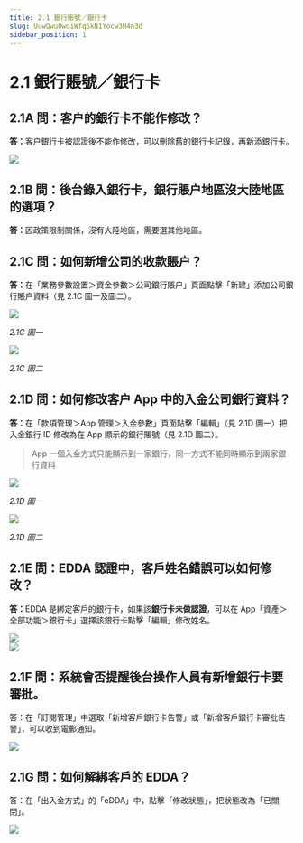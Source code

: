 ```yaml
---
title: 2.1 銀行賬號／銀行卡
slug: UuwQwu0wdiWfqSkN1Yocw3H4n3d
sidebar_position: 1
---
```



# 2.1 銀行賬號／銀行卡

## 2.1A 問：客户的銀行卡不能作修改？

<b>答：</b>客户銀行卡被認證後不能作修改，可以刪除舊的銀行卡記錄，再新添銀行卡。

<img src="/assets/C43Kbc3P6oEy34xUrhEcorxwnXe.png" src-width="2498" src-height="1060" align="center"/>

## 2.1B 問：後台錄入銀行卡，銀行賬户地區沒大陸地區的選項？

<b>答：</b>因政策限制關係，沒有大陸地區，需要選其他地區。

## 2.1C 問：如何新增公司的收款賬户？

<b>答：</b>在「業務參數設置＞資金參數＞公司銀行賬户」頁面點擊「新建」添加公司銀行賬户資料（見 2.1C 圖一及圖二）。

<img src="/assets/GHjHbWfbRompGoxi1VNc9NpEnGe.png" src-width="2392" src-height="1370" align="center"/>

<em>2.1C 圖一</em>

<img src="/assets/VfvRbt4FBonc9hxdR4XcuAfknAc.png" src-width="2086" src-height="1608" align="center"/>

<em>2.1C 圖二</em>


## 2.1D 問：如何修改客户 App 中的入金公司銀行資料？

<b>答：</b>在「款項管理＞App 管理＞入金參數」頁面點擊「編輯」（見 2.1D 圖一）把入金銀行 ID 修改為在 App 顯示的銀行賬號（見 2.1D 圖二）。

> App 一個入金方式只能顯示到一家銀行，同一方式不能同時顯示到兩家銀行資料

<img src="/assets/Vc2QbPGc7oknlaxnRYgcacyVnkb.png" src-width="2510" src-height="884" align="center"/>

<em>2.1D 圖一</em>

<img src="/assets/ODMMbjxDOo4bgXxkT1uc7tCfnkf.png" src-width="1914" src-height="1384" align="center"/>

<em>2.1D 圖二</em>

## 2.1E 問：EDDA 認證中，客戶姓名錯誤可以如何修改？

<b>答：</b>EDDA 是綁定客戶的銀行卡，如果該<b>銀行卡未做認證</b>，可以在 App「資產＞全部功能＞銀行卡」選擇該銀行卡點擊「編輯」修改姓名。

<div class="flex gap-3 columns-2" column-size="2">
<div class="w-[50%]" width-ratio="50">
<img src="/assets/IVE0bXapMoQk5RxRxQ4cSD2Wnkh.png" src-width="722" src-height="1486" align="center"/>
</div>
<div class="w-[49%]" width-ratio="49">
<img src="/assets/CF1sbfINfogKvixqm2lcnJBjnWg.png" src-width="722" src-height="1528" align="center"/>
</div>
</div>

## 2.1F 問：系統會否提醒後台操作人員有新增銀行卡要審批。

答：在「訂閱管理」中選取「新增客戶銀行卡告警」或「新增客戶銀行卡審批告警」，可以收到電郵通知。

<img src="/assets/FoO1bxtUJoJFLCxdixicdX3EnMg.png" src-width="2850" src-height="1346" align="center"/>

## 2.1G 問：如何解綁客戶的 EDDA？

答：在「出入金方式」的「eDDA」中，點擊「修改狀態」，把狀態改為「已關閉」。

<img src="/assets/UkaBb5Y5xouvO1x9Lb1cxAFXnCf.png" src-width="2866" src-height="1308" align="center"/>

